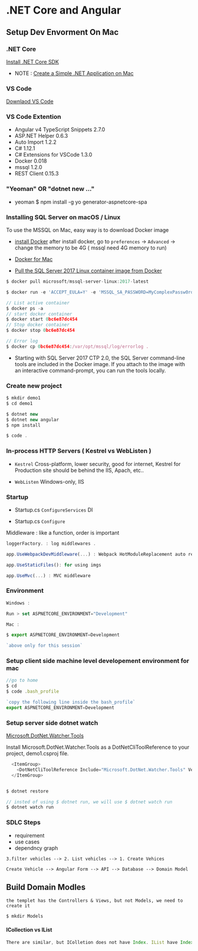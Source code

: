 # .NET Core and Angular

## Setup Dev Envorment On Mac

### .NET Core
[Install .NET Core SDK](https://www.microsoft.com/net/core#macos)

- NOTE : [Create a Simple .NET Application on Mac](https://channel9.msdn.com/Blogs/dotnet/Create-NET-App-on-Mac?ocid=player)

### VS Code
[Downlaod VS Code](https://code.visualstudio.com/)

### VS Code Extention

- Angular v4 TypeScript Snippets 2.7.0
- ASP.NET Helper 0.6.3
- Auto Import 1.2.2
- C# 1.12.1
- C# Extensions for VSCode 1.3.0
- Docker 0.018
- mssql 1.2.0
- REST Client 0.15.3

### "Yeoman" OR "dotnet new ..."
- yeoman
$ npm install -g yo generator-aspnetcore-spa

### Installing SQL Server on macOS / Linux

To use the MSSQL on Mac, easy way is to download Docker image

- [install Docker](https://www.docker.com/docker-mac)
after install docker, go to `preferences` -> `Advanced` -> change the memory to be 4G ( mssql need 4G memory to run)

- [Docker for Mac](https://docs.docker.com/docker-for-mac/#general)
- [Pull the SQL Server 2017 Linux container image from Docker](https://docs.microsoft.com/en-us/sql/linux/quickstart-install-connect-docker)

```javascript
$ docker pull microsoft/mssql-server-linux:2017-latest
```
```javascript
$ docker run -e 'ACCEPT_EULA=Y' -e 'MSSQL_SA_PASSWORD=MyComplexPassw0rd!234' -e 'MSSQL_PID=Developer' -p 1401:1433 --name sql1 -d microsoft/mssql-server-linux:2017-latest

// List active container
$ docker ps -a
// start docker container
$ docker start 0bc6e87dc454
// Stop docker container
$ docker stop 0bc6e87dc454

// Error log
$ docker cp 0bc6e87dc454:/var/opt/mssql/log/errorlog .
```

- Starting with SQL Server 2017 CTP 2.0, the SQL Server command-line tools are included in the Docker image. If you attach to the image with an interactive command-prompt, you can run the tools locally.


### Create new project

```javascript
$ mkdir demo1
$ cd demo1

$ dotnet new
$ dotnet new angular
$ npm install

$ code .

```

### In-process HTTP Servers ( Kestrel vs WebListen )

- `Kestrel` Cross-platform, lower security, good for internet, Kestrel for Production site should be behind the IIS, Apach, etc..

- `WebListen` Windows-only, IIS

### Startup
- Startup.cs `ConfigureServices` 
DI

- Startup.cs `Configure` 

Middleware : like a function, order is important

```javascript
loggerFactory. : log middlewares .

app.UseWebpackDevMiddleware(...) : Webpack HotModuleReplacement auto refresh client side (Not Server side ) page without restart the project

app.UseStaticFiles(): for using imgs

app.UseMvc(...) : MVC middleware
```

### Environment

```javascript
Windows :

Run > set ASPNETCORE_ENVIRONMENT="Development"

Mac :

$ export ASPNETCORE_ENVIRONMENT=Development

`above only for this session`

```

### Setup client side machine level developement environment for mac

```javascript
//go to home
$ cd
$ code .bash_profile

`copy the following line inside the bash_profile` 
export ASPNETCORE_ENVIRONMENT=Development
```

### Setup server side dotnet watch
[Microsoft.DotNet.Watcher.Tools](https://github.com/aspnet/DotNetTools/tree/dev/src/Microsoft.DotNet.Watcher.Tools)

Install Microsoft.DotNet.Watcher.Tools as a DotNetCliToolReference to your project, demo1.csproj file.

```javascript
  <ItemGroup>
    <DotNetCliToolReference Include="Microsoft.DotNet.Watcher.Tools" Version="2.0.0" />
  </ItemGroup>
```

```javascript

$ dotnet restore

// insted of using $ dotnet run, we will use $ dotnet watch run
$ dotnet watch run

```

### SDLC Steps 

- requirement
- use cases
- dependncy graph

```
3.filter vehicles --> 2. List vehicles --> 1. Create Vehices
```
```
Create Vehicle --> Angular Form --> API --> Database --> Domain Model
```


## Build Domain Modles

`
the templet has the Controllers & Views, but not Models, we need to create it
`
```javascript
$ mkdir Models
```

#### ICollection vs IList

```javascript
There are similar, but IColletion does not have Index. IList have Index

```